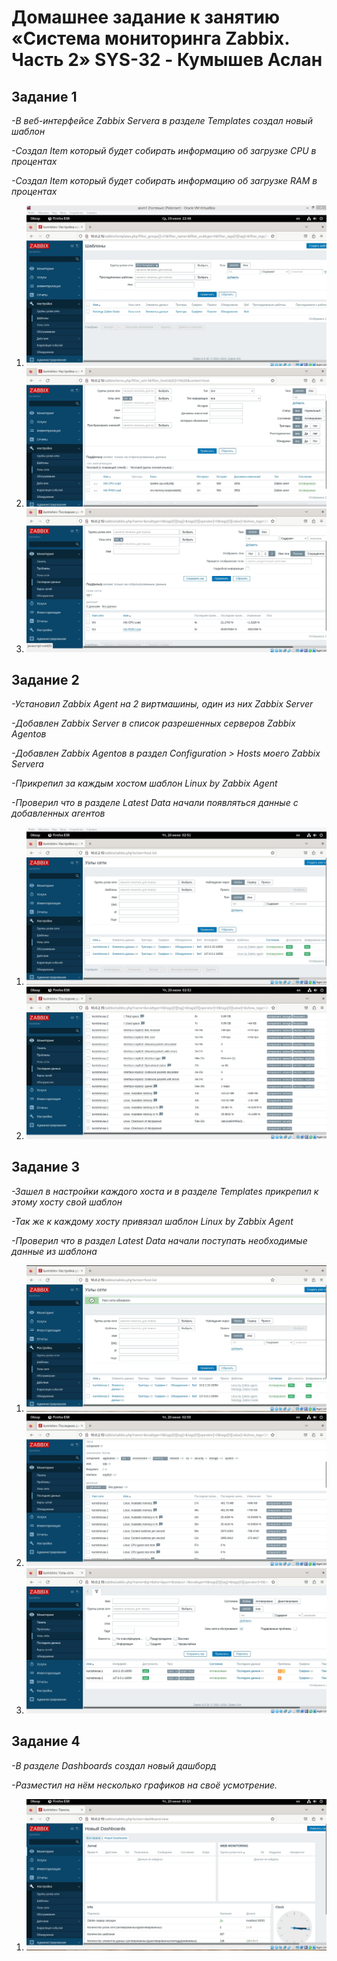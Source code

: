 # **Домашнее задание к занятию «Система мониторинга Zabbix. Часть 2» SYS-32 - Кумышев Аслан**

## Задание 1

*-В веб-интерфейсе Zabbix Servera в разделе Templates создал новый шаблон*

*-Создал Item который будет собирать информацию об загрузке CPU в процентах*

*-Создал Item который будет собирать информацию об загрузке RAM в процентах*
1. ![alt text](https://github.com/sAslank/Zabbix2/blob/main/scrin/1.jpg)
2. ![alt text](https://github.com/sAslank/Zabbix2/blob/main/scrin/2.jpg)
3. ![alt text](https://github.com/sAslank/Zabbix2/blob/main/scrin/3.jpg)


## Задание 2

*-Установил Zabbix Agent на 2 виртмашины, один из них Zabbix Server*

*-Добавлен Zabbix Server в список разрешенных серверов Zabbix Agentов*

*-Добавлен Zabbix Agentов в раздел Configuration > Hosts моего Zabbix Servera*

*-Прикрепил за каждым хостом шаблон Linux by Zabbix Agent*

*-Проверил что в разделе Latest Data начали появляться данные с добавленных агентов*
1. ![alt text](https://github.com/sAslank/Zabbix2/blob/main/scrin/%D0%97%D0%B0%D0%B4%D0%B0%D0%BD%D0%B8%D0%B5%202%204.jpg)
2. ![alt text](https://github.com/sAslank/Zabbix2/blob/main/scrin/5.jpg)


## Задание 3

*-Зашел в настройки каждого хоста и в разделе Templates прикрепил к этому хосту свой шаблон*

*-Так же к каждому хосту привязал шаблон Linux by Zabbix Agent*

*-Проверил что в раздел Latest Data начали поступать необходимые данные из шаблона*
1. ![alt text](https://github.com/sAslank/Zabbix2/blob/main/scrin/%D0%97%D0%B0%D0%B4%D0%B0%D0%BD%D0%B8%D0%B5%203%206.jpg)
2. ![alt text](https://github.com/sAslank/Zabbix2/blob/main/scrin/7.jpg)
3. ![alt text](https://github.com/sAslank/Zabbix2/blob/main/scrin/8.jpg)


## Задание 4

*-В разделе Dashboards создал новый дашборд*

*-Разместил на нём несколько графиков на своё усмотрение.*
1. ![alt text](https://github.com/sAslank/Zabbix2/blob/main/scrin/9.jpg)
